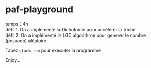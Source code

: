 # paf-playground
temps：4h   
défil 1: On a implementé la Dichotomie pour accélérer la triche.   
défil 2: On a implémenté la LGC algorithme pour generer le nombre (pesuodo) aléatoire.  
      
Tapez `stack run` pour executer la programme   
    
Enjoy...

